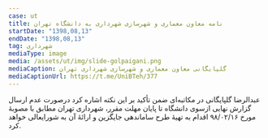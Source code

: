 ```yaml
---
case: ut
title: نامه معاون معماری و شهرسازی شهرداری به دانشگاه تهران
startDate: "1398,08,13"
endDate: "1398,08,13"
tag: شهرداری
mediaType: image
media: /assets/ut/img/slide-golpaigani.png
mediaCaption: گلپایگانی معاون معماری و شهرسازی شهرداری تهران
mediaCaptionUrl: https://t.me/UniBTeh/377
---
```

عبدالرضا گلپایگانی در مکاتبه‌ای ضمن تأکید بر این نکته اشاره کرد درصورت عدم ارسال گزارش نهایی ازسوی دانشگاه تا پایان مهلت مقرر، شهرداری تهران مطابق با مصوبۀ مورخ ۹۸/۰۲/۱۶ اقدام به تهیۀ طرح ساماندهی جایگزین و ارائۀ آن به شورایعالی خواهد کرد.

